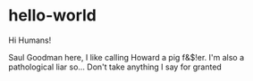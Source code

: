 # hello-world

Hi Humans!

Saul Goodman here, I like calling Howard a pig f&$!er.
I'm also a pathological liar so...
Don't take anything I say for granted
